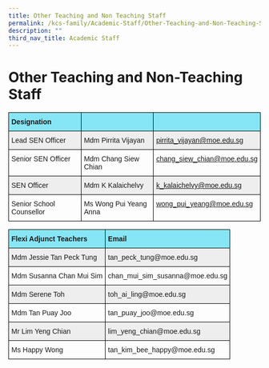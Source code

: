 ```yaml
---
title: Other Teaching and Non Teaching Staff
permalink: /kcs-family/Academic-Staff/Other-Teaching-and-Non-Teaching-Staff/
description: ""
third_nav_title: Academic Staff
---
```

Other Teaching and Non-Teaching Staff
=====================================



<style type="text/css">
.tg  {border-collapse:collapse;border-spacing:0;}
.tg td{border-color:black;border-style:solid;border-width:1px;font-family:Arial, sans-serif;font-size:14px;
  overflow:hidden;padding:10px 5px;word-break:normal;}
.tg th{border-color:black;border-style:solid;border-width:1px;font-family:Arial, sans-serif;font-size:14px;
  font-weight:normal;overflow:hidden;padding:10px 5px;word-break:normal;}
.tg .tg-9fs4{background-color:#87E6F5;font-weight:bold;text-align:left;vertical-align:top}
.tg .tg-p4tx{background-color:#87E6F5;text-align:left;vertical-align:middle}
.tg .tg-r5gp{background-color:#EEE;text-align:left;vertical-align:top}
.tg .tg-6gs5{background-color:#EEE;color:#80383d;text-align:left;text-decoration:underline;vertical-align:top}
.tg .tg-0lax{text-align:left;vertical-align:top}
.tg .tg-rfxh{color:#80383d;text-align:left;text-decoration:underline;vertical-align:top}
</style>
<table class="tg">
<thead>
  <tr>
    <th class="tg-9fs4"><span style="font-weight:bolder">Designation</span></th>
    <th class="tg-p4tx"></th>
    <th class="tg-p4tx"></th>
  </tr>
</thead>
<tbody>
  <tr>
    <td class="tg-r5gp">Lead SEN Officer</td>
    <td class="tg-r5gp">Mdm Pirrita Vijayan</td>
    <td class="tg-6gs5"><a href="mailto:pirrita_vijayan@moe.edu.sg" target="_blank" rel="noopener noreferrer"><span style="background-color:transparent">pirrita_vijayan@moe.edu.sg</span></a></td>
  </tr>
  <tr>
    <td class="tg-0lax">Senior SEN Officer</td>
    <td class="tg-0lax">Mdm Chang Siew Chian</td>
    <td class="tg-rfxh"><a href="mailto:chang_siew_chian@moe.edu.sg" target="_blank" rel="noopener noreferrer">chang_siew_chian@moe.edu.sg</a></td>
  </tr>
  <tr>
    <td class="tg-r5gp">SEN Officer</td>
    <td class="tg-r5gp">Mdm K Kalaichelvy</td>
    <td class="tg-6gs5"><a href="mailto:k_kalaichelvy@moe.edu.sg" target="_blank" rel="noopener noreferrer">k_kalaichelvy@moe.edu.sg</a></td>
  </tr>
  <tr>
    <td class="tg-0lax">Senior School Counsellor</td>
    <td class="tg-0lax">Ms Wong Pui Yeang Anna</td>
    <td class="tg-rfxh"><a href="mailto:wong_pui_yeang@moe.edu.sg" target="_blank" rel="noopener noreferrer">wong_pui_yeang@moe.edu.sg</a></td>
  </tr>
</tbody>
</table>



<style type="text/css">
.tg  {border-collapse:collapse;border-spacing:0;}
.tg td{border-color:black;border-style:solid;border-width:1px;font-family:Arial, sans-serif;font-size:14px;
  overflow:hidden;padding:10px 5px;word-break:normal;}
.tg th{border-color:black;border-style:solid;border-width:1px;font-family:Arial, sans-serif;font-size:14px;
  font-weight:normal;overflow:hidden;padding:10px 5px;word-break:normal;}
.tg .tg-9fs4{background-color:#87E6F5;font-weight:bold;text-align:left;vertical-align:top}
.tg .tg-r5gp{background-color:#EEE;text-align:left;vertical-align:top}
.tg .tg-0lax{text-align:left;vertical-align:top}
</style>
<table class="tg">
<thead>
  <tr>
    <th class="tg-9fs4">Flexi Adjunct Teachers</th>
    <th class="tg-9fs4"><span style="font-weight:bolder">Email</span></th>
  </tr>
</thead>
<tbody>
  <tr>
    <td class="tg-r5gp">Mdm Jessie Tan Peck Tung</td>
    <td class="tg-r5gp">tan_peck_tung@moe.edu.sg</td>
  </tr>
  <tr>
    <td class="tg-0lax">Mdm Susanna Chan Mui Sim</td>
    <td class="tg-0lax">chan_mui_sim_susanna@moe.edu.sg</td>
  </tr>
  <tr>
    <td class="tg-r5gp">Mdm Serene Toh</td>
    <td class="tg-r5gp">toh_ai_ling@moe.edu.sg</td>
  </tr>
  <tr>
    <td class="tg-0lax">Mdm Tan Puay Joo</td>
    <td class="tg-0lax">tan_puay_joo@moe.edu.sg</td>
  </tr>
  <tr>
    <td class="tg-r5gp">Mr Lim Yeng Chian</td>
    <td class="tg-r5gp">lim_yeng_chian@moe.edu.sg</td>
  </tr>
  <tr>
    <td class="tg-0lax">Ms Happy Wong</td>
    <td class="tg-0lax">tan_kim_bee_happy@moe.edu.sg</td>
  </tr>
</tbody>
</table>